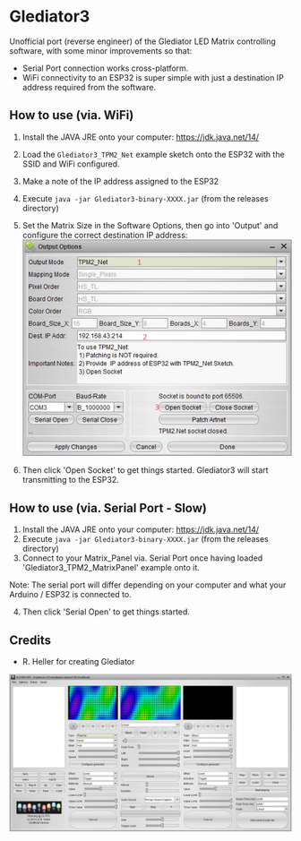 # Glediator3
Unofficial port (reverse engineer) of the Glediator LED Matrix controlling software, with some minor improvements so that:
* Serial Port connection works cross-platform.
* WiFi connectivity to an ESP32 is super simple with just a destination IP address required from the software.

 
## How to use (via. WiFi)
1. Install  the JAVA JRE onto your computer: https://jdk.java.net/14/
2. Load the `Glediator3_TPM2_Net` example sketch onto the ESP32 with the SSID and WiFi configured.
3. Make a note of the IP address assigned to the ESP32
4. Execute `java -jar Glediator3-binary-XXXX.jar` (from the releases directory)
5. Set the Matrix Size in the Software Options, then go into 'Output' and configure the correct destination IP address:
![TPM2_Net Connection Settings](tpm2_matrix_settings.jpg)

6. Then click 'Open Socket' to get things started. Glediator3 will start transmitting to the ESP32.

 
## How to use (via. Serial Port - Slow)
1. Install  the JAVA JRE onto your computer: https://jdk.java.net/14/
2. Execute `java -jar Glediator3-binary-XXXX.jar` (from the releases directory)
3. Connect to your Matrix_Panel via. Serial Port once having loaded 'Glediator3_TPM2_MatrixPanel' example onto it.

Note: The serial port will differ depending on your computer and what your Arduino / ESP32 is connected to.

4. Then click 'Serial Open' to get things started.


## Credits

* R. Heller for creating Glediator

![Glediator3](screenshot.jpg)
